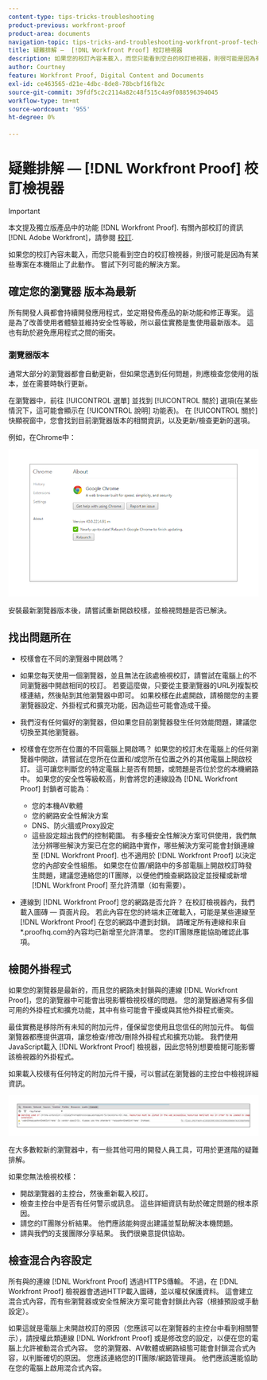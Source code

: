 ```yaml
---
content-type: tips-tricks-troubleshooting
product-previous: workfront-proof
product-area: documents
navigation-topic: tips-tricks-and-troubleshooting-workfront-proof-tech-corner
title: 疑難排解 —  [!DNL Workfront Proof] 校訂檢視器
description: 如果您的校訂內容未載入，而您只能看到空白的校訂檢視器，則很可能是因為有某些專案在本機阻止了此動作。
author: Courtney
feature: Workfront Proof, Digital Content and Documents
exl-id: ce463565-d21e-4dbc-8de8-78bcbf16fb2c
source-git-commit: 39fdf5c2c2114a82c48f515c4a9f088596394045
workflow-type: tm+mt
source-wordcount: '955'
ht-degree: 0%

---
```


# 疑難排解 —  [!DNL Workfront Proof] 校訂檢視器

<!-- Audited: 01/2024 -->

>[!IMPORTANT]
>
>本文提及獨立版產品中的功能 [!DNL Workfront Proof]. 有關內部校訂的資訊 [!DNL Adobe Workfront]，請參閱 [校訂](../../../review-and-approve-work/proofing/proofing.md).

如果您的校訂內容未載入，而您只能看到空白的校訂檢視器，則很可能是因為有某些專案在本機阻止了此動作。 嘗試下列可能的解決方案。

## 確定您的瀏覽器 <!--and [!DNL Flash Player]--> 版本為最新

所有開發人員都會持續開發應用程式，並定期發佈產品的新功能和修正專案。 這是為了改善使用者體驗並維持安全性等級，所以最佳實務是隻使用最新版本。 這也有助於避免應用程式之間的衝突。

<!--
### [!DNL Flash Player] Plugin Version

To check your current [!DNL Flash Player] version visit the [[!DNL Adobe] website](http://www.adobe.com/software/flash/about/).

![ProofView_2.png](assets/proofview-2-350x199.png)

If your version number differs from the one listed for your platform go to the [[!DNL Flash Player] download page](http://get.adobe.com/flashplayer/otherversions/) and get the latest version.

Please note: we do recommend using the original [!DNL Adobe] plugin, so if your browser uses a built-in solution deactivate it and install the [!DNL Adobe] solution.
-->

### 瀏覽器版本

通常大部分的瀏覽器都會自動更新，但如果您遇到任何問題，則應檢查您使用的版本，並在需要時執行更新。

在瀏覽器中，前往 [!UICONTROL 選單] 並找到 [!UICONTROL 關於] 選項(在某些情況下，這可能會顯示在 [!UICONTROL 說明] 功能表)。 在 [!UICONTROL 關於] 快顯視窗中，您會找到目前瀏覽器版本的相關資訊，以及更新/檢查更新的選項。

例如，在Chrome中：

![Chrome瀏覽器版本](assets/proofview-3.png)

安裝最新瀏覽器版本後，請嘗試重新開啟校樣，並檢視問題是否已解決。

<!--

## Ensure Your Local [!DNL Flash] Storage is Available

Our [!DNL Workfront Proof] Viewer is based on Flash, and we store some data about the proofs (i.e., comments, proof tiles, [!DNL Workfront Proof] Viewer settings) on your computer using [!DNL Flash Player]. If the [!DNL Workfront Proof] Viewer opens, but there is no content inside you will want to make sure that the Flash Storage is available on your machine and that [!DNL Workfront Proof] is allowed to use it.

If there is some storage allocated, but you're working with the bigger proofs with multiple pages and comments try to increase the [!DNL Flash] Storage and re-load your proof.

-->

## 找出問題所在

* 校樣會在不同的瀏覽器中開啟嗎？
* 如果您每天使用一個瀏覽器，並且無法在該處檢視校訂，請嘗試在電腦上的不同瀏覽器中開啟相同的校訂。 若要這麼做，只要從主要瀏覽器的URL列複製校樣連結，然後貼到其他瀏覽器中即可。 如果校樣在此處開啟，請檢閱您的主要瀏覽器設定、外掛程式和擴充功能，因為這些可能會造成干擾。
* 我們沒有任何偏好的瀏覽器，但如果您目前瀏覽器發生任何效能問題，建議您切換至其他瀏覽器。
* 校樣會在您所在位置的不同電腦上開啟嗎？
如果您的校訂未在電腦上的任何瀏覽器中開啟，請嘗試在您所在位置和/或您所在位置之外的其他電腦上開啟校訂。 這可讓您判斷您的特定電腦上是否有問題，或問題是否位於您的本機網路中。
如果您的安全性等級較高，則會將您的連線設為 [!DNL Workfront Proof] 封鎖者可能為：

   * 您的本機AV軟體
   * 您的網路安全性解決方案
   * DNS、防火牆或Proxy設定
   * 這些設定超出我們的控制範圍。 有多種安全性解決方案可供使用，我們無法分辨哪些解決方案已在您的網路中實作，哪些解決方案可能會封鎖連線至 [!DNL Workfront Proof]. 也不適用於 [!DNL Workfront Proof] 以決定您的內部安全性組態。 如果您在位置/網路中的多部電腦上開啟校訂時發生問題，建議您連絡您的IT團隊，以便他們檢查網路設定並授權或新增 [!DNL Workfront Proof] 至允許清單（如有需要）。

* 連線到 [!DNL Workfront Proof] 您的網路是否允許？
在校訂檢視器內，我們載入圖磚 — 頁面片段。 若此內容在您的終端未正確載入，可能是某些連線至 [!DNL Workfront Proof] 在您的網路中遭到封鎖。 請確定所有連線和來自*.proofhq.com的內容均已新增至允許清單。 您的IT團隊應能協助確認此事項。

## 檢閱外掛程式

如果您的瀏覽器是最新的，而且您的網路未封鎖與的連線 [!DNL Workfront Proof]，您的瀏覽器中可能會出現影響檢視校樣的問題。 您的瀏覽器通常有多個可用的外掛程式和擴充功能，其中有些可能會干擾或與其他外掛程式衝突。

最佳實務是移除所有未知的附加元件，僅保留您使用且您信任的附加元件。 每個瀏覽器都應提供選項，讓您檢查/修改/刪除外掛程式和擴充功能。 我們使用JavaScript載入 [!DNL Workfront Proof] 檢視器，因此您特別想要檢閱可能影響該檢視器的外掛程式。

如果載入校樣有任何特定的附加元件干擾，可以嘗試在瀏覽器的主控台中檢視詳細資訊。

![瀏覽器主控台](assets/proofview-4.png)

在大多數較新的瀏覽器中，有一些其他可用的開發人員工具，可用於更進階的疑難排解。

如果您無法檢視校樣：

* 開啟瀏覽器的主控台，然後重新載入校訂。
* 檢查主控台中是否有任何警示或訊息。 這些詳細資訊有助於確定問題的根本原因。
* 請您的IT團隊分析結果。 他們應該能夠提出建議並幫助解決本機問題。
* 請與我們的支援團隊分享結果。 我們很樂意提供協助。

## 檢查混合內容設定

所有與的連線 [!DNL Workfront Proof] 透過HTTPS傳輸。 不過，在 [!DNL Workfront Proof] 檢視器會透過HTTP載入圖磚，並以權杖保護資料。 這會建立混合式內容，而有些瀏覽器或安全性解決方案可能會封鎖此內容（根據預設或手動設定）。

如果這就是電腦上未開啟校訂的原因（您應該可以在瀏覽器的主控台中看到相關警示），請授權此類連線 [!DNL Workfront Proof] 或是修改您的設定，以便在您的電腦上允許被動混合式內容。 您的瀏覽器、AV軟體或網路組態可能會封鎖混合式內容，以判斷確切的原因。 您應該連絡您的IT團隊/網路管理員。 他們應該還能協助在您的電腦上啟用混合式內容。



